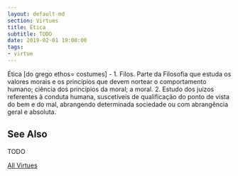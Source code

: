 ```yaml
---
layout: default-md
section: Virtues
title: Ética
subtitle: TODO
date: 2019-02-01 19:00:00
tags: 
- virtue
---
```


Ética [do grego ethos= costumes] - 1. Filos. Parte da Filosofia que estuda os valores morais e os princípios que devem nortear o comportamento humano; ciência dos princípios da moral; a moral.  2.  Estudo dos juízos referentes à conduta humana, suscetíveis de qualificação do ponto de vista do bem e do mal, abrangendo determinada sociedade ou com abrangência geral e absoluta.


## See Also
TODO


<a href="./" class="button special">All Virtues</a>

